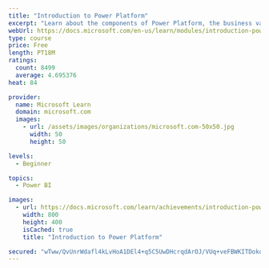 ```yaml
---
title: "Introduction to Power Platform"
excerpt: "Learn about the components of Power Platform, the business value for customers, and security of the technology."
webUrl: https://docs.microsoft.com/en-us/learn/modules/introduction-power-platform/
type: course
price: Free
length: PT18M
ratings:
  count: 8499
  average: 4.695376
heat: 84

provider:
  name: Microsoft Learn
  domain: microsoft.com
  images:
    - url: /assets/images/organizations/microsoft.com-50x50.jpg
      width: 50
      height: 50

levels:
  - Beginner

topics:
  - Power BI

images:
  - url: https://docs.microsoft.com/learn/achievements/introduction-power-platform-social.png
    width: 800
    height: 400
    isCached: true
    title: "Introduction to Power Platform"

secured: "wTww/QvUnrWdafl4kLvHoA1DEl4+q5C5UwDHcrqdArOJ/VUq+veFBWKITDokqloqGacLXwoYYyzSKxkgkZTpONjlhUPFux0rydK4Cuf0c/X2S/KNcw5WKLvSvACXl4PkxDkBff/C2yiwfYNX+VaopORnXIAsjdmnq9w/4b6aEZ0ZT7XJmNQXQwWIUODfdwZm8437sCbztnM8vlmhm7PQ+aJ4qP60Co8NdenT9BMStISXpPe46LGxLjS5+QSXPSVVRZfjDuJC7E1iZW1+nCATmeyO+43+T2idepmdLdzoP8VK7XUP4XPLAG0saOaSF6/5gX6XO13ML5FDfbtXCDmavUhDARufPHkyIgOP/R0NKzBvaDX5iP6TRIZdqWihsP4ztQF+SIbQ/OcbEnvy9KJn+FmmxQl6SZbc+8A0nB/Af6w=;ColLFPUEgb8aJsvcCs7DIg=="
---
```



